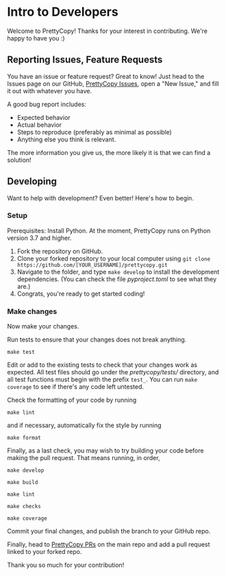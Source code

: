 # Intro to Developers
Welcome to PrettyCopy! Thanks for your interest in contributing. We're happy to have you :)

## Reporting Issues, Feature Requests
You have an issue or feature request? Great to know! Just head to the Issues page on our GitHub, [PrettyCopy Issues](https://github.com/hippothebrave/prettycopy/issues), open a "New Issue," and fill it out with whatever you have.

A good bug report includes:

- Expected behavior
- Actual behavior
- Steps to reproduce (preferably as minimal as possible)
- Anything else you think is relevant.

The more information you give us, the more likely it is that we can find a solution!

## Developing
Want to help with development? Even better! Here's how to begin.

### Setup
Prerequisites: Install Python. At the moment, PrettyCopy runs on Python version 3.7 and higher.

1. Fork the repository on GitHub.
2. Clone your forked repository to your local computer using `git clone https://github.com/[YOUR_USERNAME]/prettycopy.git`
3. Navigate to the folder, and type `make develop` to install the development dependencies. (You can check the file *pyproject.toml* to see what they are.)
4. Congrats, you're ready to get started coding!

### Make changes
Now make your changes.

Run tests to ensure that your changes does not break anything.

```
make test
```

Edit or add to the existing tests to check that your changes work as expected. All test files should go under the *prettycopy/tests/* directory, and all test functions must begin with the prefix `test_`. You can run `make coverage` to see if there's any code left untested.

Check the formatting of your code by running

```
make lint
```

and if necessary, automatically fix the style by running

```
make format
```

Finally, as a last check, you may wish to try building your code before making the pull request. That means running, in order,

```
make develop

make build

make lint

make checks

make coverage
```

Commit your final changes, and publish the branch to your GitHub repo.

Finally, head to [PrettyCopy PRs](https://github.com/hippothebrave/prettycopy/pulls) on the main repo and add a pull request linked to your forked repo. 

Thank you so much for your contribution! 